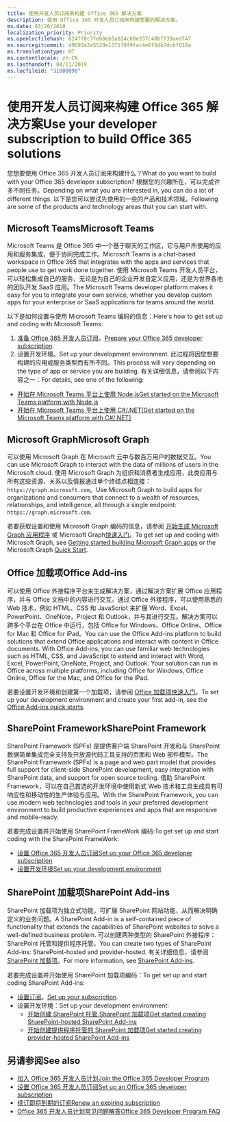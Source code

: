 ```yaml
---
title: 使用开发人员订阅来构建 Office 365 解决方案
description: 使用 Office 365 开发人员订阅来构建想要的解决方案。
ms.date: 03/20/2018
localization_priority: Priority
ms.openlocfilehash: 624ff0c7feb8eb5a824c68e337c48bff39aed747
ms.sourcegitcommit: 49693a2a5529e1371f0f9fac4e6f6db7dcbf010a
ms.translationtype: HT
ms.contentlocale: zh-CN
ms.lasthandoff: 04/11/2019
ms.locfileid: "31808098"
---
```

# <a name="use-your-developer-subscription-to-build-office-365-solutions"></a><span data-ttu-id="886f2-103">使用开发人员订阅来构建 Office 365 解决方案</span><span class="sxs-lookup"><span data-stu-id="886f2-103">Use your developer subscription to build Office 365 solutions</span></span>

<span data-ttu-id="886f2-104">您想要使用 Office 365 开发人员订阅来构建什么？</span><span class="sxs-lookup"><span data-stu-id="886f2-104">What do you want to build with your Office 365 developer subscription?</span></span> <span data-ttu-id="886f2-105">根据您的兴趣所在，可以完成许多不同任务。</span><span class="sxs-lookup"><span data-stu-id="886f2-105">Depending on what you are interested in, you can do a lot of different things.</span></span> <span data-ttu-id="886f2-106">以下是您可以尝试先使用的一些的产品和技术领域。</span><span class="sxs-lookup"><span data-stu-id="886f2-106">Following are some of the products and technology areas that you can start with.</span></span>

## <a name="microsoft-teams"></a><span data-ttu-id="886f2-107">Microsoft Teams</span><span class="sxs-lookup"><span data-stu-id="886f2-107">Microsoft Teams</span></span>

<span data-ttu-id="886f2-108">Microsoft Teams 是 Office 365 中一个基于聊天的工作区，它与用户所使用的应用和服务集成，便于协同完成工作。</span><span class="sxs-lookup"><span data-stu-id="886f2-108">Microsoft Teams is a chat-based workspace in Office 365 that integrates with the apps and services that people use to get work done together.</span></span> <span data-ttu-id="886f2-109">使用 Microsoft Teams 开发人员平台，可以轻松集成自己的服务，无论是为自己的企业开发自定义应用，还是为世界各地的团队开发 SaaS 应用。</span><span class="sxs-lookup"><span data-stu-id="886f2-109">The Microsoft Teams developer platform makes it easy for you to integrate your own service, whether you develop custom apps for your enterprise or SaaS applications for teams around the world.</span></span>

<span data-ttu-id="886f2-110">以下是如何设置与使用 Microsoft Teams 编码的信息：</span><span class="sxs-lookup"><span data-stu-id="886f2-110">Here's how to get set up and coding with Microsoft Teams:</span></span>

1. <span data-ttu-id="886f2-111">[准备 Office 365 开发人员订阅](https://docs.microsoft.com/microsoftteams/platform/get-started/get-started-tenant)。</span><span class="sxs-lookup"><span data-stu-id="886f2-111">[Prepare your Office 365 developer subscription](https://docs.microsoft.com/microsoftteams/platform/get-started/get-started-tenant).</span></span>
2. <span data-ttu-id="886f2-112">设置开发环境。</span><span class="sxs-lookup"><span data-stu-id="886f2-112">Set up your development environment.</span></span> <span data-ttu-id="886f2-113">此过程将因您想要构建的应用或服务类型而有所不同。</span><span class="sxs-lookup"><span data-stu-id="886f2-113">This process will vary depending on the type of app or service you are building.</span></span> <span data-ttu-id="886f2-114">有关详细信息，请参阅以下内容之一：</span><span class="sxs-lookup"><span data-stu-id="886f2-114">For details, see one of the following:</span></span>

  - [<span data-ttu-id="886f2-115">开始在 Microsoft Teams 平台上使用 Node.js</span><span class="sxs-lookup"><span data-stu-id="886f2-115">Get started on the Microsoft Teams platform with Node.js</span></span>](https://docs.microsoft.com/microsoftteams/platform/get-started/get-started-nodejs-app-studio)
  - [<span data-ttu-id="886f2-116">开始在 Microsoft Teams 平台上使用 C#/.NET</span><span class="sxs-lookup"><span data-stu-id="886f2-116">[Get started on the Microsoft Teams platform with C#/.NET]</span></span>](https://docs.microsoft.com/en-us/microsoftteams/platform/get-started/get-started-dotnet-app-studio)

## <a name="microsoft-graph"></a><span data-ttu-id="886f2-117">Microsoft Graph</span><span class="sxs-lookup"><span data-stu-id="886f2-117">Microsoft Graph</span></span>

<span data-ttu-id="886f2-118">可以使用 Microsoft Graph 在 Microsoft 云中与数百万用户的数据交互。</span><span class="sxs-lookup"><span data-stu-id="886f2-118">You can use Microsoft Graph to interact with the data of millions of users in the Microsoft cloud.</span></span> <span data-ttu-id="886f2-119">使用 Microsoft Graph 为组织和消费者生成应用，此类应用与所有这些资源、关系以及情报通过单个终结点相连接：`https://graph.microsoft.com`。</span><span class="sxs-lookup"><span data-stu-id="886f2-119">Use Microsoft Graph to build apps for organizations and consumers that connect to a wealth of resources, relationships, and intelligence, all through a single endpoint: `https://graph.microsoft.com`.</span></span>

<span data-ttu-id="886f2-120">若要获取设置和使用 Microsoft Graph 编码的信息，请参阅 [开始生成 Microsoft Graph 应用程序](https://developer.microsoft.com/zh-CN/graph/get-started) 或 Microsoft Graph[快速入门](https://developer.microsoft.com/zh-CN/graph/quick-start)。</span><span class="sxs-lookup"><span data-stu-id="886f2-120">To get set up and coding with Microsoft Graph, see [Getting started building Microsoft Graph apps](https://developer.microsoft.com/zh-CN/graph/get-started) or the Microsoft Graph [Quick Start](https://developer.microsoft.com/zh-CN/graph/quick-start).</span></span>

## <a name="office-add-ins"></a><span data-ttu-id="886f2-121">Office 加载项</span><span class="sxs-lookup"><span data-stu-id="886f2-121">Office Add-ins</span></span>

<span data-ttu-id="886f2-p105">可以使用 Office 外接程序平台来生成解决方案，通过解决方案扩展 Office 应用程序，并与 Office 文档中的内容进行交互。通过 Office 外接程序，可以使用熟悉的 Web 技术，例如 HTML、CSS 和 JavaScript 来扩展 Word、Excel、PowerPoint、OneNote，Project 和 Outlook，并与其进行交互。解决方案可以跨多个平台在 Office 中运行，包括 Office for Windows、Office Online、Office for Mac 和 Office for iPad。</span><span class="sxs-lookup"><span data-stu-id="886f2-p105">You can use the Office Add-ins platform to build solutions that extend Office applications and interact with content in Office documents. With Office Add-ins, you can use familiar web technologies such as HTML, CSS, and JavaScript to extend and interact with Word, Excel, PowerPoint, OneNote, Project, and Outlook. Your solution can run in Office across multiple platforms, including Office for Windows, Office Online, Office for the Mac, and Office for the iPad.</span></span>

<span data-ttu-id="886f2-125">若要设置开发环境和创建第一个加载项，请参阅 [Office 加载项快速入门](https://docs.microsoft.com/office/dev/add-ins/)。</span><span class="sxs-lookup"><span data-stu-id="886f2-125">To set up your development environment and create your first add-in, see the [Office Add-ins quick starts](https://docs.microsoft.com/office/dev/add-ins/).</span></span>

## <a name="sharepoint-framework"></a><span data-ttu-id="886f2-126">SharePoint Framework</span><span class="sxs-lookup"><span data-stu-id="886f2-126">SharePoint Framework</span></span>

<span data-ttu-id="886f2-127">SharePoint Framework (SPFx) 是提供客户端 SharePoint 开发和与 SharePoint 数据简单集成完全支持及开放源代码工具支持的页面和 Web 部件模型。</span><span class="sxs-lookup"><span data-stu-id="886f2-127">The SharePoint Framework (SPFx) is a page and web part model that provides full support for client-side SharePoint development, easy integration with SharePoint data, and support for open source tooling.</span></span> <span data-ttu-id="886f2-128">借助 SharePoint Framework，可以在自己首选的开发环境中使用新式 Web 技术和工具生成具有可响应性和移动性的生产体验与应用。</span><span class="sxs-lookup"><span data-stu-id="886f2-128">With the SharePoint Framework, you can use modern web technologies and tools in your preferred development environment to build productive experiences and apps that are responsive and mobile-ready.</span></span>

<span data-ttu-id="886f2-129">若要完成设置并开始使用 SharePoint FrameWork 编码:</span><span class="sxs-lookup"><span data-stu-id="886f2-129">To get set up and start coding with the SharePoint FrameWork:</span></span>

- [<span data-ttu-id="886f2-130">设置 Office 365 开发人员订阅</span><span class="sxs-lookup"><span data-stu-id="886f2-130">Set up your Office 365 developer subscription</span></span>](https://docs.microsoft.com/sharepoint/dev/spfx/set-up-your-developer-tenant)
- [<span data-ttu-id="886f2-131">设置开发环境</span><span class="sxs-lookup"><span data-stu-id="886f2-131">Set up your development environment</span></span>](https://docs.microsoft.com/sharepoint/dev/spfx/set-up-your-development-environment)

## <a name="sharepoint-add-ins"></a><span data-ttu-id="886f2-132">SharePoint 加载项</span><span class="sxs-lookup"><span data-stu-id="886f2-132">SharePoint Add-ins</span></span> 

<span data-ttu-id="886f2-133">SharePoint 加载项为独立式功能，可扩展 SharePoint 网站功能，从而解决明确定义的业务问题。</span><span class="sxs-lookup"><span data-stu-id="886f2-133">A SharePoint Add-in is a self-contained piece of functionality that extends the capabilities of SharePoint websites to solve a well-defined business problem.</span></span> <span data-ttu-id="886f2-134">可以创建两种类型的 SharePoint 外接程序：SharePoint 托管和提供程序托管。</span><span class="sxs-lookup"><span data-stu-id="886f2-134">You can create two types of SharePoint Add-ins: SharePoint-hosted and provider-hosted.</span></span> <span data-ttu-id="886f2-135">有关详细信息，请参阅 [SharePoint 加载项](https://docs.microsoft.com/sharepoint/dev/sp-add-ins/sharepoint-add-ins)。</span><span class="sxs-lookup"><span data-stu-id="886f2-135">For more information, see [SharePoint Add-ins](https://docs.microsoft.com/sharepoint/dev/sp-add-ins/sharepoint-add-ins).</span></span>

<span data-ttu-id="886f2-136">若要完成设置并开始使用 SharePoint 加载项编码：</span><span class="sxs-lookup"><span data-stu-id="886f2-136">To get set up and start coding SharePoint Add-ins:</span></span>

- <span data-ttu-id="886f2-137">[设置订阅](https://docs.microsoft.com/sharepoint/dev/spfx/set-up-your-developer-tenant)。</span><span class="sxs-lookup"><span data-stu-id="886f2-137">[Set up your subscription](https://docs.microsoft.com/sharepoint/dev/spfx/set-up-your-developer-tenant).</span></span>  
- <span data-ttu-id="886f2-138">设置开发环境：</span><span class="sxs-lookup"><span data-stu-id="886f2-138">Set up your development environment:</span></span> 
  - [<span data-ttu-id="886f2-139">开始创建 SharePoint 托管 SharePoint 加载项</span><span class="sxs-lookup"><span data-stu-id="886f2-139">Get started creating SharePoint-hosted SharePoint Add-ins</span></span>](https://docs.microsoft.com/sharepoint/dev/sp-add-ins/get-started-creating-sharepoint-hosted-sharepoint-add-ins)  
  - [<span data-ttu-id="886f2-140">开始创建提供程序托管的 SharePoint 加载项</span><span class="sxs-lookup"><span data-stu-id="886f2-140">Get started creating provider-hosted SharePoint Add-ins</span></span>](https://docs.microsoft.com/sharepoint/dev/sp-add-ins/get-started-creating-provider-hosted-sharepoint-add-ins)  

## <a name="see-also"></a><span data-ttu-id="886f2-141">另请参阅</span><span class="sxs-lookup"><span data-stu-id="886f2-141">See also</span></span>

- [<span data-ttu-id="886f2-142">加入 Office 365 开发人员计划</span><span class="sxs-lookup"><span data-stu-id="886f2-142">Join the Office 365 Developer Program</span></span>](office-365-developer-program.md)
- [<span data-ttu-id="886f2-143">设置 Office 365 开发人员订阅</span><span class="sxs-lookup"><span data-stu-id="886f2-143">Set up an Office 365 developer subscription</span></span>](office-365-developer-program-get-started.md) 
- [<span data-ttu-id="886f2-144">续订即将到期的订阅</span><span class="sxs-lookup"><span data-stu-id="886f2-144">Renew an expiring subscription</span></span>](subscription-expiration-and-renewal.md)
- [<span data-ttu-id="886f2-145">Office 365 开发人员计划常见问题解答</span><span class="sxs-lookup"><span data-stu-id="886f2-145">Office 365 Developer Program FAQ</span></span>](office-365-developer-program-faq.md) 
